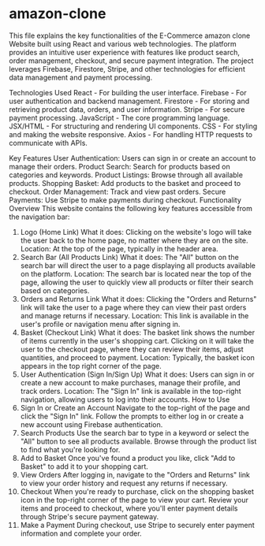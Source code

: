 # amazon-clone
This file explains the key functionalities of the E-Commerce amazon clone  Website built using React and various web technologies. The platform provides an intuitive user experience with features like product search, order management, checkout, and secure payment integration. The project leverages Firebase, Firestore, Stripe, and other technologies for efficient data management and payment processing.

Technologies Used
React - For building the user interface.
Firebase - For user authentication and backend management.
Firestore - For storing and retrieving product data, orders, and user information.
Stripe - For secure payment processing.
JavaScript - The core programming language.
JSX/HTML - For structuring and rendering UI components.
CSS - For styling and making the website responsive.
Axios - For handling HTTP requests to communicate with APIs.

Key Features
User Authentication: Users can sign in or create an account to manage their orders.
Product Search: Search for products based on categories and keywords.
Product Listings: Browse through all available products.
Shopping Basket: Add products to the basket and proceed to checkout.
Order Management: Track and view past orders.
Secure Payments: Use Stripe to make payments during checkout.
Functionality Overview
This website contains the following key features accessible from the navigation bar:

1. Logo (Home Link)
What it does: Clicking on the website's logo will take the user back to the home page, no matter where they are on the site.
Location: At the top of the page, typically in the header area.
2. Search Bar (All Products Link)
What it does: The "All" button on the search bar will direct the user to a page displaying all products available on the platform.
Location: The search bar is located near the top of the page, allowing the user to quickly view all products or filter their search based on categories.
3. Orders and Returns Link
What it does: Clicking the "Orders and Returns" link will take the user to a page where they can view their past orders and manage returns if necessary.
Location: This link is available in the user's profile or navigation menu after signing in.
4. Basket (Checkout Link)
What it does: The basket link shows the number of items currently in the user's shopping cart. Clicking on it will take the user to the checkout page, where they can review their items, adjust quantities, and proceed to payment.
Location: Typically, the basket icon appears in the top right corner of the page.
5. User Authentication (Sign In/Sign Up)
What it does: Users can sign in or create a new account to make purchases, manage their profile, and track orders.
Location: The "Sign In" link is available in the top-right navigation, allowing users to log into their accounts.
How to Use
1. Sign In or Create an Account
Navigate to the top-right of the page and click the "Sign In" link.
Follow the prompts to either log in or create a new account using Firebase authentication.
2. Search Products
Use the search bar to type in a keyword or select the "All" button to see all products available.
Browse through the product list to find what you're looking for.
3. Add to Basket
Once you've found a product you like, click "Add to Basket" to add it to your shopping cart.
4. View Orders
After logging in, navigate to the "Orders and Returns" link to view your order history and request any returns if necessary.
5. Checkout
When you're ready to purchase, click on the shopping basket icon in the top-right corner of the page to view your cart.
Review your items and proceed to checkout, where you'll enter payment details through Stripe's secure payment gateway.
6. Make a Payment
During checkout, use Stripe to securely enter payment information and complete your order.
